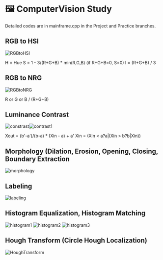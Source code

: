 # 🖼️ ComputerVision Study
Detailed codes are in mainframe.cpp in the Project and Practice branches.
## RGB to HSI
![RGBtoHSI](https://github.com/Hyykk/ComputerVision/assets/114062987/3792773b-0d62-4593-9c1d-929ebd34781d)

H = Hue
S = 1 - 3/(R+G+B) * min(R,G,B) (if R+G+B=0, S=0)
I = (R+G+B) / 3

## RGB to NRG
![RGBtoNRG](https://github.com/Hyykk/ComputerVision/assets/114062987/b18606e1-fa3d-4159-823c-99dcd0039779)

R or G or B / (R+G+B)

## Luminance Contrast
![constrast](https://github.com/Hyykk/ComputerVision/assets/114062987/edd9448a-d4be-4eee-81c0-87646f48ec90)![contrast1](https://github.com/Hyykk/ComputerVision/assets/114062987/50718b55-d102-43ed-ac68-b77ecb143057)

Xout = (b'-a')/(b-a) * (Xin - a) + a'
Xin = (Xin < a?a|(Xin > b?b|Xin))

## Morphology (Dilation, Erosion, Opening, Closing, Boundary Extraction
![morphology](https://github.com/Hyykk/ComputerVision/assets/114062987/420b8888-6d0c-4ccf-a103-c86851da5e57)


## Labeling
![labeling](https://github.com/Hyykk/ComputerVision/assets/114062987/87a623e7-d583-40f5-bc74-c9fe15a5a267)

## Histogram Equalization, Histogram Matching
![histogram1](https://github.com/Hyykk/ComputerVision/assets/114062987/dbf7176d-7bcf-4c1e-854a-62554666a056)
![histogram2](https://github.com/Hyykk/ComputerVision/assets/114062987/447d50ab-2050-4e05-b1c4-2b67746dd031)
![histogram3](https://github.com/Hyykk/ComputerVision/assets/114062987/42ff2e7f-6894-437b-92b2-c019cd040794)


## Hough Transform (Circle Hough Localization)
![HoughTransform](https://github.com/Hyykk/ComputerVision/assets/114062987/9df55a43-7351-4eff-94ad-b0b1b4eec4d7)
